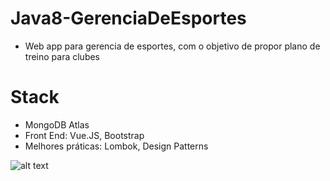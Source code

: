 # Java8-GerenciaDeEsportes

- Web app para gerencia de esportes, com o objetivo de propor plano de treino para clubes

# Stack

- MongoDB Atlas
- Front End: Vue.JS, Bootstrap
- Melhores práticas: Lombok, Design Patterns

![alt text](https://github.com/hugogcorrea/Api-Gerencia-Esportes-Java-8/blob/master/prot%C3%B3tipo/Adc_Exercicio.png)
